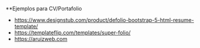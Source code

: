 **Ejemplos para CV/Portafolio
- https://www.designstub.com/product/defolio-bootstrap-5-html-resume-template/
- https://templateflip.com/templates/super-folio/
- https://aruizweb.com
